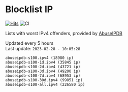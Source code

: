 # Blocklist IP

[![Hits](https://hits.seeyoufarm.com/api/count/incr/badge.svg?url=https%3A%2F%2Fgithub.com%2Fborestad%2Fblocklist-ip%2F&count_bg=%2379C83D&title_bg=%23555555&icon=&icon_color=%23E7E7E7&title=hits&edge_flat=false)](https://hits.seeyoufarm.com)  ![CI](https://img.shields.io/github/workflow/status/borestad/blocklist-ip/CI?style=flat-square)

Lists with worst IPv4 offenders, provided by [AbuseIPDB](https://www.abuseipdb.com/)

<!-- FOOTER-PLACEHOLDER -->
Updated every 5 hours<br>
Last update: `2023-02-28 - 10:05:28`
```
abuseipdb-s100.ipv4 (18980 ip)
abuseipdb-s100-1d.ipv4 (35845 ip)
abuseipdb-s100-2d.ipv4 (43721 ip)
abuseipdb-s100-3d.ipv4 (49200 ip)
abuseipdb-s100-7d.ipv4 (68953 ip)
abuseipdb-s100-30d.ipv4 (99851 ip)
abuseipdb-s100-all.ipv4 (226580 ip)
```
